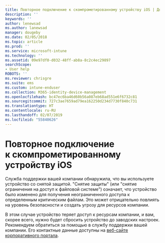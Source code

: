 ```yaml
---
title: Повторное подключение к скомпрометированному устройству iOS | Документы Майкрософт
description: ''
keywords: ''
author: lenewsad
ms.author: lanewsad
manager: dougeby
ms.date: 02/05/2018
ms.topic: article
ms.prod: ''
ms.service: microsoft-intune
ms.technology: ''
ms.assetid: 09e97df0-d032-48ff-ab8a-8c2c4ec29897
searchScope:
- User help
ROBOTS: ''
ms.reviewer: chrisgre
ms.suite: ems
ms.custom: intune-enduser
ms.collection: M365-identity-device-management
ms.openlocfilehash: bc47ec6ba46d60b56a087eb68ad551e6f6732c81
ms.sourcegitcommit: 727c3ae7659ad79ea162250d234d7730f840c731
ms.translationtype: HT
ms.contentlocale: ru-RU
ms.lasthandoff: 02/07/2019
ms.locfileid: "55840626"
---
```

# <a name="how-to-reconnect-a-compromised-ios-device"></a>Повторное подключение к скомпрометированному устройству iOS

Служба поддержки вашей компании обнаружила, что вы используете устройство со снятой защитой. "Снятие защиты" (или "снятие ограничения на доступ к файловой системе") означает, что устройство было изменено для получения неограниченного доступа к определенным критическим файлам. Это может отрицательно повлиять на уровень безопасности и создать угрозу для ресурсов компании. 

В этом случае устройство теряет доступ к ресурсам компании, и вам, скорее всего, нужно будет сбросить устройство до заводских настроек. Рекомендуем обратиться за помощью в службу поддержки вашей компании. Его контактные данные доступны на [веб-сайте корпоративного портала](https://go.microsoft.com/fwlink/?linkid=2010980).
